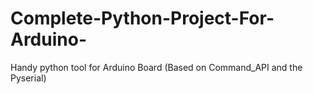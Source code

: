 Complete-Python-Project-For-Arduino-
====================================

Handy python tool for Arduino Board (Based on  Command_API and the Pyserial)
